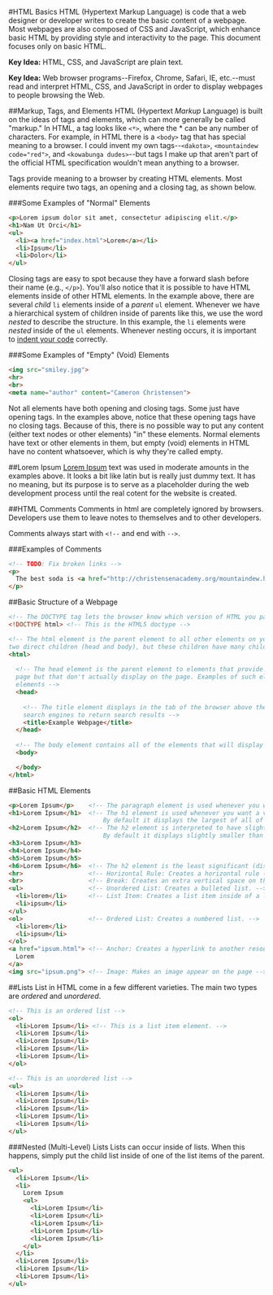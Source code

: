 #HTML Basics
HTML (Hypertext Markup Language) is code that a web designer or developer writes to create the basic content of a webpage. Most webpages are also composed of CSS and JavaScript, which enhance basic HTML by providing style and interactivity to the page. This document focuses only on basic HTML.

**Key Idea:** HTML, CSS, and JavaScript are plain text.

**Key Idea:** Web browser programs--Firefox, Chrome, Safari, IE, etc.--must read and interpret HTML, CSS, and JavaScript in order to display webpages to people browsing the Web.

##Markup, Tags, and Elements
HTML (Hypertext *Markup* Language) is built on the ideas of tags and elements, which can more generally be called "markup." In HTML, a tag looks like `<*>`, where the * can be any number of characters. For example, in HTML there is a `<body>` tag that has special meaning to a browser. I could invent my own tags--`<dakota>`, `<mountaindew code="red">`, and `<kowabunga dudes>`--but tags I make up that aren't part of the official HTML specification wouldn't mean anything to a browser.

Tags provide meaning to a browser by creating HTML elements. Most elements require two tags, an opening and a closing tag, as shown below.

###Some Examples of "Normal" Elements
```html
<p>Lorem ipsum dolor sit amet, consectetur adipiscing elit.</p>
<h1>Nam Ut Orci</h1>
<ul>
  <li><a href="index.html">Lorem</a></li>
  <li>Ipsum</li>
  <li>Dolor</li>
</ul>
```

Closing tags are easy to spot because they have a forward slash before their name (e.g., `</p>`). You'll also notice that it is possible to have HTML elements inside of other HTML elements. In the example above, there are several *child* `li` elements inside of a *parent* `ul` element. Whenever we have a hierarchical system of children inside of parents like this, we use the word *nested* to describe the structure. In this example, the `li` elements were *nested* inside of the `ul` elements. Whenever nesting occurs, it is important to [indent your code](#indentation) correctly.

###Some Examples of "Empty" (Void) Elements
```html
<img src="smiley.jpg">
<hr>
<br>
<meta name="author" content="Cameron Christensen">
```

Not all elements have both opening and closing tags. Some just have opening tags. In the examples above, notice that these opening tags have no closing tags. Because of this, there is no possible way to put any content (either text nodes or other elements) "in" these elements. Normal elements have text or other elements in them, but empty (void) elements in HTML have no content whatsoever, which is why they're called empty.

##Lorem Ipsum
[Lorem Ipsum](http://www.lipsum.com/) text was used in moderate amounts in the examples above. It looks a bit like latin but is really just dummy text. It has no meaning, but its purpose is to serve as a placeholder during the web development process until the real cotent for the website is created.

##HTML Comments
Comments in html are completely ignored by browsers. Developers use them to leave notes to themselves and to other developers.

Comments always start with `<!--` and end with `-->`.

###Examples of Comments
```html
<!-- TODO: Fix broken links -->
<p>
  The best soda is <a href="http://christensenacademy.org/mountaindew.hmlt">Mountain Dew</a>.
</p>
```

##Basic Structure of a Webpage
```html
<!-- The DOCTYPE tag lets the browser know which version of HTML you page was written in. -->
<!DOCTYPE html> <!-- This is the HTML5 doctype -->

<!-- The html element is the parent element to all other elements on your page. NOTE: It only has 
two direct children (head and body), but these children have many children within them. -->
<html>
  
  <!-- The head element is the parent element to elements that provide extra information about the 
  page but that don't actually display on the page. Examples of such elements include title and meta
  elements -->
  <head>
  
    <!-- The title element displays in the tab of the browser above the webpage. It is also used by 
    search engines to return search results -->
    <title>Example Webpage</title>
  </head>
  
  <!-- The body element contains all of the elements that will display on the page. -->
  <body>

  </body>
</html>
```

##Basic HTML Elements

```html
<p>Lorem Ipsum</p>    <!-- The paragraph element is used whenever you want a paragraph of text on your webpage. -->
<h1>Lorem Ipsum</h1>  <!-- The h1 element is used whenever you want a very important heading on your page.
                          By default it displays the largest of all of the headings. -->
<h2>Lorem Ipsum</h2>  <!-- The h2 element is interpreted to have slightly less importance than an h1 element.
                          By default it displays slightly smaller than an h1. -->
<h3>Lorem Ipsum</h3>
<h4>Lorem Ipsum</h4>
<h5>Lorem Ipsum</h5>
<h6>Lorem Ipsum</h6>  <!-- The h2 element is the least significant (displays smallest) heading element. -->
<hr>                  <!-- Horizontal Rule: Creates a horizontal rule (line) across the page. -->
<br>                  <!-- Break: Creates an extra vertical space on the page. -->
<ul>                  <!-- Unordered List: Creates a bulleted list. -->
  <li>lorem</li>      <!-- List Item: Creates a list item inside of a list. -->
  <li>ipsum</li>
</ul>
<ol>                  <!-- Ordered List: Creates a numbered list. -->
  <li>lorem</li>
  <li>ipsum</li>
</ol>
<a href="ipsum.html"> <!-- Anchor: Creates a hyperlink to another resources on the Web (usually another webpage). -->
  Lorem
</a>
<img src="ipsum.png"> <!-- Image: Makes an image appear on the page -->
```

##Lists
List in HTML come in a few different varieties. The main two types are *ordered* and *unordered*.
```html
<!-- This is an ordered list -->
<ol>
  <li>Lorem Ipsum</li> <!-- This is a list item element. -->
  <li>Lorem Ipsum</li>
  <li>Lorem Ipsum</li>
  <li>Lorem Ipsum</li>
  <li>Lorem Ipsum</li>
</ol>

<!-- This is an unordered list -->
<ul>
  <li>Lorem Ipsum</li>
  <li>Lorem Ipsum</li>
  <li>Lorem Ipsum</li>
  <li>Lorem Ipsum</li>
  <li>Lorem Ipsum</li>
</ul>
```
###Nested (Multi-Level) Lists
Lists can occur inside of lists. When this happens, simply put the child list inside of one of the list items of the parent.
```html
<ul>
  <li>Lorem Ipsum</li>
  <li>
    Lorem Ipsum
    <ul>
      <li>Lorem Ipsum</li>
      <li>Lorem Ipsum</li>
      <li>Lorem Ipsum</li>
      <li>Lorem Ipsum</li>
      <li>Lorem Ipsum</li>
    </ul>
  </li>
  <li>Lorem Ipsum</li>
  <li>Lorem Ipsum</li>
  <li>Lorem Ipsum</li>
</ul>
```
